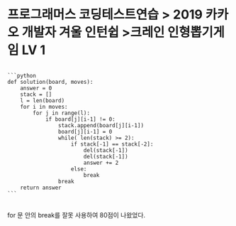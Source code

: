 프로그래머스 코딩테스트연습 > 2019 카카오 개발자 겨울 인턴쉽 >크레인 인형뽑기게임 LV 1
===


<pre>
<code>
```python
def solution(board, moves):
    answer = 0
    stack = []
    l = len(board)
    for i in moves:
        for j in range(l):
            if board[j][i-1] != 0:
                stack.append(board[j][i-1])
                board[j][i-1] = 0
                while( len(stack) >= 2):
                    if stack[-1] == stack[-2]:
                        del(stack[-1])
                        del(stack[-1])
                        answer += 2
                    else:
                        break
                break
    return answer
```
</code>
</pre>
for 문 안의 break를 잘못 사용하여 80점이 나왔었다.

